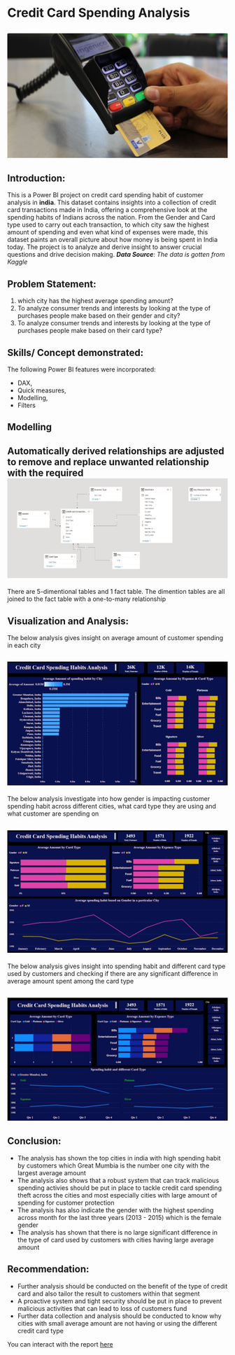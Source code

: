 # Credit Card Spending Analysis

![](spendint_card.JPG)
---
## Introduction:
This is a Power BI project on credit card spending habit of customer analysis in **india**. This dataset contains insights into a collection of credit card transactions made in India, offering a comprehensive look at the spending habits of Indians across the nation. From the Gender and Card type used to carry out each transaction, to which city saw the highest amount of spending and even what kind of expenses were made, this dataset paints an overall picture about how money is being spent in India today. The project is to analyze and derive insight to answer crucial questions and drive decision making.
**_Data Source_**: _The data is gotten from Kaggle_

## Problem Statement:
1. which city has the highest average spending amount?
2. To analyze consumer trends and interests by looking at the type of purchases people make based on their gender and city?
3. To analyze consumer trends and interests by looking at the type of purchases people make based on their card type?

## Skills/ Concept demonstrated:

The following Power BI features were incorporated:
- DAX,
- Quick measures,
- Modelling,
- Filters

## Modelling
Automatically derived relationships are adjusted to remove and replace unwanted relationship with the required
![](model.JPG)
---
There are 5-dimentional tables and 1 fact table. The dimention tables are all joined to the fact table with a one-to-many relationship

## Visualization and Analysis:

The below analysis gives insight on average amount of customer spending in each city

![](Analysis_5.JPG)
---

The below analysis investigate into how gender is impacting customer spending habit across different cities, what card type they are using and what customer are spending on

![](Analysis_3.JPG)
---
The below analysis gives insight into spending habit and different card type used by customers and checking if there are any significant difference in average amount spent  among the card type

![](Analysis_6.JPG)
---

## Conclusion:

- The analysis has shown the top cities in india with high spending habit by customers which Great Mumbia is the number one city with the largest average amount
- The analysis also shows that a robust system that can track malicious spending activies should be put in place to tackle credit card spending theft across the cities and    most especially cities with large amount of spending for customer protection
- The analysis has also indicate the gender with the highest spending across month for the last three years (2013 - 2015) which is the female gender
- The analysis has shown that there is no large significant difference in the type of card used by customers with cities having large average amount

## Recommendation:

- Further analysis should be conducted on the benefit of the type of credit card and also tailor the result to customers within that segment
- A proactive system and tight security should be put in place to prevent malicious activities that can lead to loss of customers fund
- Further data collection and analysis should be conducted to know why cities with small average amount are not having or using the different credit card type

You can interact with the report [here](https://drive.google.com/file/d/1SGOyAgGiPHS84SQbZhxm-6yn4iuBRoG4/view?usp=drive_link)
